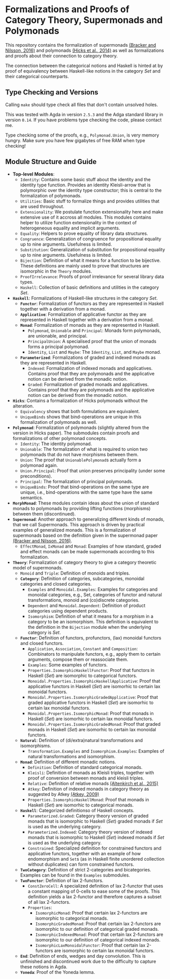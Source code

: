  
# Formalizations and Proofs of Category Theory, Supermonads and Polymonads 

This repository contains the formalization of supermonads [(Bracker and Nilsson, 2016)](http://www.cs.nott.ac.uk/~psxjb5/publications/2016-BrackerNilsson-Supermonads.pdf) 
and polymonads [(Hicks et al., 2014)](http://www.cs.bham.ac.uk/~pbl/msfp2014/polymonad.pdf)
as well as formalizations and proofs about their connection to category theory.

The connection between the categorical notions and Haskell is hinted at
by proof of equivalency between Haskell-like notions in the category *Set*
and their categorical counterparts.

## Type Checking and Versions

Calling `make` should type check all files that don't contain 
unsolved holes.

This was tested with Agda in version `2.5.3` and the Adga standard library 
in version `0.14`. If you have problems type checking the code, please contact
me.

Type checking some of the proofs, e.g., `Polymonad.Union`, is very memory hungry. 
Make sure you have few gigabytes of free RAM when type checking!

## Module Structure and Guide

* **Top-level Modules**:
  * `Identity`:
    Contains some basic stuff about the identity and the identity type function.
    Provides an identity Kleisli-arrow that is polymorphic over the identity type
    constructor; this is central to the formalization of polymonads.
  * `Utilities`:
    Basic stuff to formalize things and provides utilities that
    are used throughout.
  * `Extensionality`:
    We postulate function extensionality here and make extensive use of it accross all
    modules. This modules contains helper to utilize function extensionality
    in the context of heterogeneous equality and implicit arguments.
  * `Equality`:
    Helpers to prove equality of library data structures.
  * `Congruence`:
    Generalization of congruence for propositional equality up to nine arguments.
    Usefulness is limited.
  * `Substitution`:
    Generalization of substitution for propositional equality up to nine arguments.
    Usefulness is limited.
  * `Bijection`:
    Definition of what it means for a function to be bijective. 
    These definitions are mainly used to prove that structures are
    isomorphic in the `Theory` modules.
  * `ProofIrrelevance`:
    Proofs of proof irrelevance for several library data types.
  * `Haskell`:
    Collection of basic definitions and utilities in the category *Set*.
* **`Haskell`**:
  Formalizations of Haskell-like structures in the category *Set*.
  * **`Functor`**:
    Formalization of functors as they are represented in Haskell
    together with a derivation from a monad.
  * **`Applicative`**:
    Formalization of applicative functor as they are represented in Haskell
    together with a derivation from a monad.
  * **`Monad`**:
    Formalization of monads as they are represented in Haskell.
    * `Polymonad`, `Unionable` and `Principal`:
      Monads form polymonads, are unionable, and principal.
    * `PrincipalUnion`:
      A specialised proof that the union of monads forms a principal polymonad.
    * `Identity`, `List` and `Maybe`:
      The `Identity`, `List`, and `Maybe` monad.
  * **`Parameterized`**:
    Formalizations of graded and indexed monads as they are represented in Haskell.
    * `Indexed`: 
      Formalization of indexed monads and applicatives. Contains proof that 
      they are polymonads and the applicative notion can be derived from the monadic notion.
    * `Graded`:
      Formalization of graded monads and applicatives. Contains proof that 
      they are polymonads and the applicative notion can be derived from the monadic notion.
* **`Hicks`**:
  Contains a formalization of Hicks polymonads without the alteration. 
  * `Equivalency` shows that both formulations are equivalent.
  * `UniqueBinds` shows that bind-operations are unique in this formalization of polymonads as well.
* **`Polymonad`**:
  Formalization of polymonads (slightly altered from the version in Hicks paper).
  The submodules contain proofs and formalizations of other polymonad concepts.
  * `Identity`: 
    The identity polymonad.
  * `Unionable`: 
    The formalization of what is required to 
    union two polymonads that do not have morphisms between them.
  * `Union`: 
    The proof that `UnionablePolymonad`s actually form a polymonad again.
  * `Union.Principal`: 
    Proof that union preserves principality (under some preconditions).
  * `Principal`: 
    The formalization of principal polymonads.
  * `UniqueBinds`: 
    Proof that bind-operations on the same type 
    are unique, i.e., bind-operations with the same type have the same semantics.
* **`MorphMonad`**: 
  These modules contain ideas about the union of standard monads to polymonads by providing lifting
  functions (morphisms) between them (discontinued).
* **`Supermonad`**:
  Another approach to generalizing different kinds of monads, that we call Supermonads. 
  This approach is driven by practical examples of generalized monads. This is a formalization
  of supermonads based on the definition given in 
  the supermonad paper [(Bracker and Nilsson, 2016)](http://www.cs.nott.ac.uk/~psxjb5/publications/2016-BrackerNilsson-Supermonads.pdf).
  * `EffectMonad`, `IxMonad` and `Monad`:
    Examples of how standard, graded and effect monads can be made supermonads according to this 
    formalization.
* **`Theory`**:
  Formalization of category theory to give a category theoretic model of supermonads.
  * `Monoid` and `Triple`:
    Definition of monoids and triples.
  * **`Category`**:
    Definition of categories, subcategories, monoidal categories and closed categories.
    * `Examples` and `Monoidal.Examples`:
      Examples for categories and monoidal categories, e.g., Set,
      categories of functor and natural transformations, monoid and (co)discrete categories.
    * `Dependent` and `Monoidal.Dependent`:
      Definition of product categories using dependent products.
    * `Isomorphism`:
      Definition of what it means for a morphism in a category to be an isomorphism.
      This definition is equivalent to the definition in the `Bijection` module
      when the underlying category is *Set*.
  * **`Functor`**:
    Definition of functors, profunctors, (lax) monoidal functors and closed functors.
    * `Application`, `Association`, `Constant` and `Composition`:
      Combinators to manipulate functors, e.g., apply them to certain arguments, compose them or reassociate them.
    * `Examples`:
      Some examples of functors.
    * `Properties.IsomorphicHaskellFunctor`:
      Proof that functors in Haskell (*Set*) are isomorphic to categorical functors.
    * `Monoidal.Properties.IsomorphicHaskellApplicative`:
      Proof that applicative functors in Haskell (*Set*) are isomorhic to certain lax monoidal functors.
    * `Monoidal.Properties.IsomorphicGradedApplicative`:
      Proof that graded applicative functors in Haskell (*Set*) are isomorhic to certain lax monoidal functors.
    * `Monoidal.Properties.IsomorphicMonad`:
      Proof that monads in Haskell (*Set*) are isomorhic to certain lax monoidal functors.
    * `Monoidal.Properties.IsomorphicGradedMonad`:
      Proof that graded monads in Haskell (*Set*) are isomorhic to certain lax monoidal functors.
  * **`Natural`**:
    Definition of (di/extra)natural transformations and isomorphisms.
    * `Transformation.Examples` and `Isomorphism.Examples`:
      Examples of natural transformations and isomorphism.
  * **`Monad`**:
    Definition of different monadic notions.
    * `Definition`: Definition of standard categorical monads.
    * `Kleisli`: Definition of monads as Kleisli triples, together with proof of conversion between monads and kleisli triples.
    * `Relative`: Definition of relative monads [(Altenkirch et al., 2015)](http://www.cs.nott.ac.uk/~psztxa/publ/Relative_Monads.pdf)
    * `Atkey`: Definition of indexed monads in category theory as suggested by Atkey [(Atkey, 2009)](https://bentnib.org/paramnotions-jfp.pdf)
    * `Properties.IsomorphicHaskellMonad`:
      Proof that monads in Haskell (*Set*) are isomorhic to categorical monads.
  * **`Haskell`**:
    Categorized definitionso of Haskell concepts.
    * `Parameterized.Graded`:
      Category theory version of graded monads that is isomorphic to Haskell (*Set*) 
      graded monads if *Set* is used as the underlying category.
    * `Parameterized.Indexed`:
      Category theory version of indexed monads that is isomorphic to Haskell (*Set*) 
      indexed monads if *Set* is used as the underlying category.
    * `Constrained`:
      Specialized definition for constrained functors and applicative functors, together with an example 
      of how endomorphism and `Set`s (as in Haskell finite unordered collection without duplicates) can 
      form constrained functors.
  * **`TwoCategory`**:
    Definition of strict 2-categories and bicategories. Examples can be found in the `Examples` submodules.
  * **`TwoFunctor`**:
    Definition of lax 2-functors.
    * `ConstZeroCell`:
      A specialized definition of lax 2-functor that uses a constant mapping of 0-cells to ease some of the proofs.
      This definition yields a lax 2-functor and therefore captures a subset of all lax 2-functors.
    * `Properties`:
      * `IsomorphicMonad`: 
        Proof that certain lax 2-functors are isomorphic to categorical monads.
      * `IsomorphicGradedMonad`: 
        Proof that certain lax 2-functors are isomorphic to our definition of categorical graded monads.
      * `IsomorphicIndexedMonad`:
        Proof that certain lax 2-functors are isomorphic to our definition of categorical indexed monads.
      * `IsomorphicLaxMonoidalFunctor`:
        Proof that certain lax 2-functors are isomorphic to certain lax monoidal functors.
  * **`End`**:
    Definition of ends, wedges and day convolution. This is unfinished and discontinued work due to the 
    difficulty to capture these notions in Agda.
  * **`Yoneda`**: Proof of the Yoneda lemma.



















